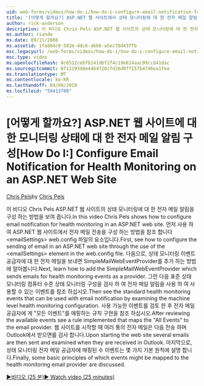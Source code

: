 ```yaml
---
uid: web-forms/videos/how-do-i/how-do-i-configure-email-notification-for-health-monitoring-on-an-aspnet-web-site
title: '[어떻게 할까요?] ASP.NET 웹 사이트에서 상태 모니터링에 대 한 전자 메일 알림 구성 | Microsoft Docs'
author: rick-anderson
description: 이 비디오 Chris Pels ASP.NET 웹 사이트의 상태 모니터링에 대 한 전자 메일 알림을 구성 하는 방법을 보여 줍니다. 먼저 e 전송을 구성 하는 방법을 참조 하는 중...
ms.author: riande
ms.date: 09/11/2008
ms.assetid: 1fa884c0-582e-4dc6-abb6-a5ec70d43ffb
msc.legacyurl: /web-forms/videos/how-do-i/how-do-i-configure-email-notification-for-health-monitoring-on-an-aspnet-web-site
msc.type: video
ms.openlocfilehash: 8c6512cebfb141dbf2f4c19e614aac99ccd41dac
ms.sourcegitcommit: 0f1119340e4464720cfd16d0ff15764746ea1fea
ms.translationtype: MT
ms.contentlocale: ko-KR
ms.lasthandoff: 04/09/2019
ms.locfileid: "59413700"
---
```

# <a name="how-do-i-configure-email-notification-for-health-monitoring-on-an-aspnet-web-site"></a><span data-ttu-id="ea29c-104">[어떻게 할까요?] ASP.NET 웹 사이트에 대 한 모니터링 상태에 대 한 전자 메일 알림 구성</span><span class="sxs-lookup"><span data-stu-id="ea29c-104">[How Do I:] Configure Email Notification for Health Monitoring on an ASP.NET Web Site</span></span>

<span data-ttu-id="ea29c-105">[Chris Pels](https://twitter.com/chrispels)</span><span class="sxs-lookup"><span data-stu-id="ea29c-105">by [Chris Pels](https://twitter.com/chrispels)</span></span>

<span data-ttu-id="ea29c-106">이 비디오 Chris Pels ASP.NET 웹 사이트의 상태 모니터링에 대 한 전자 메일 알림을 구성 하는 방법을 보여 줍니다.</span><span class="sxs-lookup"><span data-stu-id="ea29c-106">In this video Chris Pels shows how to configure email notification for health monitoring in an ASP.NET web site.</span></span> <span data-ttu-id="ea29c-107">먼저 사용 하 여 ASP.NET 웹 사이트에서 전자 메일 전송을 구성 하는 방법을 참조 합니다 &lt;emailSettings&gt; web.config 파일의 요소입니다.</span><span class="sxs-lookup"><span data-stu-id="ea29c-107">First, see how to configure the sending of email in an ASP.NET web site through the use of the &lt;emailSettings&gt; element in the web.config file.</span></span> <span data-ttu-id="ea29c-108">다음으로, 상태 모니터링 이벤트 공급자에 대 한 전자 메일을 보내면 SimpleMailWebEventProvider를 추가 하는 방법에 알아봅니다.</span><span class="sxs-lookup"><span data-stu-id="ea29c-108">Next, learn how to add the SimpleMailWebEventProvider which sends emails for health monitoring events as a provider.</span></span> <span data-ttu-id="ea29c-109">그런 다음 표준 상태 모니터링 컴퓨터 수준 상태 모니터링 구성을 검사 하 여 전자 메일 알림을 사용 하 여 사용할 수 있는 이벤트를 참조 하십시오.</span><span class="sxs-lookup"><span data-stu-id="ea29c-109">Then see the standard health monitoring events that can be used with email notification by examining the machine level health monitoring configuration.</span></span> <span data-ttu-id="ea29c-110">사용 가능한 이벤트를 검토 한 후 전자 메일 공급자에 게 "모든 이벤트"를 매핑하는 규칙 구현을 참조 하십시오.</span><span class="sxs-lookup"><span data-stu-id="ea29c-110">After reviewing the available events see a rule implemented that maps the "All Events" to the email provider.</span></span> <span data-ttu-id="ea29c-111">웹 사이트를 시작할 때 여러 통의 전자 메일은 다음 전송 하며 Outlook에서 받으면를 검사 합니다.</span><span class="sxs-lookup"><span data-stu-id="ea29c-111">Upon starting the web site several emails are then sent and examined when they are received in Outlook.</span></span> <span data-ttu-id="ea29c-112">마지막으로, 상태 모니터링 전자 메일 공급자에 매핑된 수 이벤트는 몇 가지 기본 원칙에 설명 합니다.</span><span class="sxs-lookup"><span data-stu-id="ea29c-112">Finally, some basic principles of which events might be mapped to the health monitoring email provider are discussed.</span></span>

[<span data-ttu-id="ea29c-113">&#9654;비디오 (25 분)</span><span class="sxs-lookup"><span data-stu-id="ea29c-113">&#9654; Watch video (25 minutes)</span></span>](https://channel9.msdn.com/Blogs/ASP-NET-Site-Videos/how-do-i-configure-email-notification-for-health-monitoring-on-an-aspnet-web-site)

